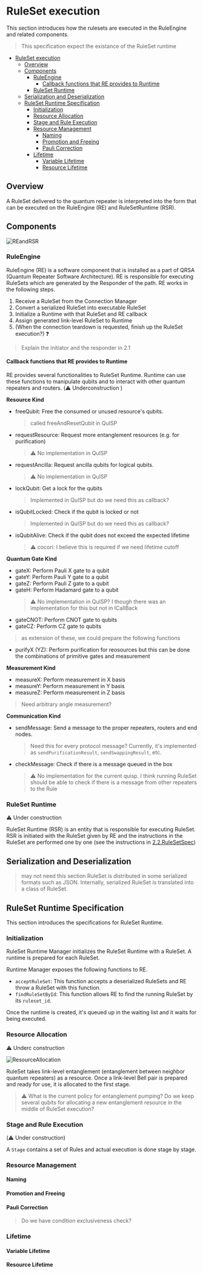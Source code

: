 # RuleSet execution
This section introduces how the rulesets are executed in the RuleEngine and related components.
> This specification expect the existance of the RuleSet runtime
- [RuleSet execution](#ruleset-execution)
  - [Overview](#overview)
  - [Components](#components)
    - [RuleEngine](#ruleengine)
      - [Callback functions that RE provides to Runtime](#callback-functions-that-re-provides-to-runtime)
    - [RuleSet Runtime](#ruleset-runtime)
  - [Serialization and Deserialization](#serialization-and-deserialization)
  - [RuleSet Runtime Specification](#ruleset-runtime-specification)
    - [Initialization](#initialization)
    - [Resource Allocation](#resource-allocation)
    - [Stage and Rule Execution](#stage-and-rule-execution)
    - [Resource Management](#resource-management)
      - [Naming](#naming)
      - [Promotion and Freeing](#promotion-and-freeing)
      - [Pauli Correction](#pauli-correction)
    - [Lifetime](#lifetime)
      - [Variable Lifetime](#variable-lifetime)
      - [Resource Lifetime](#resource-lifetime)

## Overview
A RuleSet delivered to the quantum repeater is interpreted into the form that can be executed on the RuleEngine (RE) and RuleSetRuntime (RSR).

## Components
![REandRSR](./img/REandRSR.drawio.svg)
### RuleEngine
RuleEngine (RE) is a software component that is installed as a part of QRSA (Quantum Repeater Software Architecture). RE is responsible for executing RuleSets which are generated by the Responder of the path.
RE works in the following steps.

1. Receive a RuleSet from the Connection Manager
2. Convert a serialized RuleSet into executable RuleSet
3. Initialize a Runtime with that RuleSet and RE callback
4. Assign generated link-level RuleSet to Runtime
5. (When the connection teardown is requested, finish up the RuleSet execution?) ❓

> Explain the initiator and the responder in 2.1
#### Callback functions that RE provides to Runtime
RE provides several functionalities to RuleSet Runtime. Runtime can use these functions to manipulate qubits and to interact with other quantum repeaters and routers.
(:warning: Underconstruction )

**Resource Kind**
- freeQubit: Free the consumed or unused resource's qubits. 
    > called freeAndResetQubit in QuISP
- requestResource: Request more entanglement resources (e.g. for purification)
    > ⚠️ No implementation in QuISP
- requestAncilla: Request ancilla qubits for logical qubits.
    > :warning: No implementation in QuISP
- lockQubit: Get a lock for the qubits
    > Implemented in QuISP but do we need this as callback?
- isQubitLocked: Check if the qubit is locked or not
    > Implemented in QuISP but do we need this as callback?
- isQubitAlive: Check if the qubit does not exceed the expected lifetime
    > ⚠️ cocori: I believe this is required if we need lifetime cutoff

**Quantum Gate Kind**
- gateX: Perform Pauli X gate to a qubit
- gateY: Perform Pauli Y gate to a qubit
- gateZ: Perform Pauli Z gate to a qubit
- gateH: Perform Hadamard gate to a qubit
    > :warning: No implementation in QuISP? I though there was an implementation for this but not in ICallBack
- gateCNOT: Perform CNOT gate to qubits
- gateCZ: Perform CZ gate to qubits

> as extension of these, we could prepare the following functions
- purifyX (YZ): Perform purification for reosources but this can be done the combinations of primitive gates and measurement 

**Measurement Kind**
- measureX: Perform measurement in X basis
- measureY: Perform measurement in Y basis
- measureZ: Perform measurement in Z basis
> Need arbitrary angle measurement?

**Communication Kind**
- sendMessage: Send a message to the proper repeaters, routers and end nodes.
    > Need this for every protocol message?
    > Currently, it's implemented as `sendPurificationResult`, `sendSwappingResult`, etc.
- checkMessage: Check if there is a message queued in the box 
    > ⚠️ No implementation for the current quisp. 
    > I think running RuleSet should be able to check if there is a message from other repeaters to the Rule

### RuleSet Runtime
:warning: Under construction

RuleSet Runtime (RSR) is an entity that is responsible for executing RuleSet. RSR is initiated with the RuleSet given by RE and the instructions in the RuleSet are performed one by one (see the instructions in [2.2.RuleSetSpec](2.2.RuleSetSpec.md))

## Serialization and Deserialization
> may not need this section
RuleSet is distributed in some serialized formats such as JSON. Internally, serialized RuleSet is translated into a class of RuleSet.

## RuleSet Runtime Specification
This section introduces the specifications for RuleSet Runtime.

### Initialization
RuleSet Runtime Manager initializes the RuleSet Runtime with a RuleSet. A runtime is prepared for each RuleSet.

Runtime Manager exposes the following functions to RE.

- `acceptRuleSet`: This function accepts a deserialized RuleSets and RE throw a RuleSet with this function.
- `findRuleSetById`: This function allows RE to find the running RuleSet by its `ruleset_id`.

Once the runtime is created, it's queued up in the waiting list and it waits for being executed.

### Resource Allocation
:warning: Underc construction

![ResourceAllocation](./img/ResourceAllocation.drawio.svg)

RuleSet takes link-level entanglement (entanglement between neighbor quantum repeaters) as a resource. Once a link-level Bell pair is prepared and ready for use, it is allocated to the first stage. 

> :warning: What is the current policy for entanglement pumping?
> Do we keep several qubits for allocating a new entanglement resource in the middle of RuleSet execution?
### Stage and Rule Execution
(:warning: Under construction)

A `Stage` contains a set of Rules and actual execution is done stage by stage.

### Resource Management
#### Naming
#### Promotion and Freeing
#### Pauli Correction

> Do we have condition exclusiveness check?

### Lifetime
#### Variable Lifetime
#### Resource Lifetime
